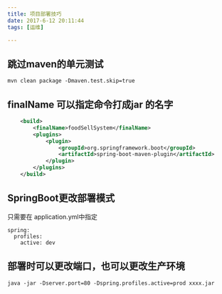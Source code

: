 ```yaml
---
title: 项目部署技巧
date: 2017-6-12 20:11:44
tags: [运维]

---
```


## 跳过maven的单元测试
``` 
mvn clean package -Dmaven.test.skip=true
```


## finalName 可以指定命令打成jar 的名字
``` xml
	<build>
		<finalName>foodSellSystem</finalName>
		<plugins>
			<plugin>
				<groupId>org.springframework.boot</groupId>
				<artifactId>spring-boot-maven-plugin</artifactId>
			</plugin>
		</plugins>
	</build>
```

## SpringBoot更改部署模式
只需要在 application.yml中指定
```
spring:
  profiles:
    active: dev
```

## 部署时可以更改端口，也可以更改生产环境
```
java -jar -Dserver.port=80 -Dspring.profiles.active=prod xxxx.jar
```